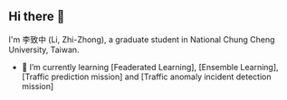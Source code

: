 ## Hi there 👋
I'm 李致中 (Li, Zhi-Zhong), a graduate student in National Chung Cheng University, Taiwan.

- 🌱 I’m currently learning [Feaderated Learning], [Ensemble Learning], [Traffic prediction mission] and [Traffic anomaly incident detection mission]
<!--
**AlbertLi-221/AlbertLi-221** is a ✨ _special_ ✨ repository because its `README.md` (this file) appears on your GitHub profile.

Here are some ideas to get you started:

- 🔭 I’m currently working on ...
- 🌱 I’m currently learning ...
- 👯 I’m looking to collaborate on ...
- 🤔 I’m looking for help with ...
- 💬 Ask me about ...
- 📫 How to reach me: ...
- 😄 Pronouns: ...
- ⚡ Fun fact: ...
-->
